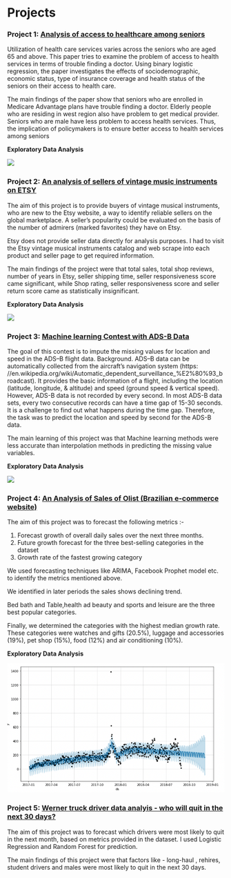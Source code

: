 # Projects


### Project 1:  [Analysis of access to healthcare among seniors](https://github.com/paulamiguha/pg_master/tree/main/Academic_Projects/Research%20Methods)

    
Utilization of health care services varies across the seniors who are aged 65 and above. This paper tries to examine the problem of access to health services in terms of trouble finding a doctor. Using binary logistic regression, the paper investigates the effects of sociodemographic, economic status, type of insurance coverage and health status of the seniors on their access to health care.

The main findings of the paper show that seniors who are enrolled in Medicare Advantage plans have trouble finding a doctor. Elderly people who are residing in west region also have problem to get medical provider. Seniors who are male have less problem to access health services. Thus, the implication of policymakers is to ensure better access to health services among seniors

**Exploratory Data Analysis**
  
![](https://github.com/paulamiguha/pg_master/blob/main/images/NHIS_EDA.png)

### Project 2: [An analysis of sellers of vintage music instruments on ETSY](https://github.com/paulamiguha/pg_master/tree/main/Academic_Projects/Tools%20for%20Data%20Analysis)  
 
    
The aim of this project is to provide buyers of vintage musical instruments, who are new to the Etsy website, a way to identify reliable sellers on the global marketplace. A seller’s popularity could be evaluated on the basis of the number of admirers (marked favorites) they have on Etsy. 
  
Etsy does not provide seller data directly for analysis purposes. I had to visit the Etsy vintage musical instruments catalog and web scrape into each product and seller page to get required information.

The main findings of the project were that total sales, total shop reviews, number of years in Etsy, seller shipping time, seller responsiveness score came significant, while Shop rating, seller responsiveness score and seller return score came as statistically insignificant. 
  
**Exploratory Data Analysis**
  
  ![](https://github.com/paulamiguha/pg_master/blob/main/images/Tools.png)
  
  

### Project 3: [Machine learning Contest with ADS-B Data](https://github.com/paulamiguha/pg_master/tree/main/Academic_Projects/MachineLearning)
  
  
The goal of this contest is to impute the missing values for location and speed in the ADS–B flight data.
Background. ADS–B data can be automatically collected from the aircraft’s navigation system (https: //en.wikipedia.org/wiki/Automatic_dependent_surveillance_%E2%80%93_broadcast). It provides the basic information of a flight, including the location (latitude, longitude, & altitude) and speed (ground speed & vertical speed). However, ADS-B data is not recorded by every second. In most ADS-B data sets, every two consecutive records can have a time gap of 15-30 seconds. It is a challenge to find out what happens during the time gap. Therefore, the task was to predict the location and speed by second for the ADS-B data.

The main learning of this project was that Machine learning methods were less accurate than interpolation methods in predicting the missing value variables.

**Exploratory Data Analysis**
  
  ![](https://github.com/paulamiguha/pg_master/blob/main/images/MLP_Imputation.png)
  

  
### Project 4: [An Analysis of Sales of Olist (Brazilian e-commerce website)](https://github.com/paulamiguha/pg_master/tree/main/Academic_Projects/BusinessForecasting/Olist%20Data%20Sales%20Analysis)
  
  
The aim of this project was to forecast the following metrics :-
1. Forecast growth of overall daily sales over the next three months.
2. Future growth  forecast for the three best-selling categories in the dataset 
3. Growth rate of the fastest growing category 

We used forecasting techniques like ARIMA, Facebook Prophet model etc. to identify the metrics mentioned above. 
  
We identified in later periods the sales shows declining trend.

Bed bath and Table,health ad beauty and sports and leisure are the three best popular categories.

Finally, we determined the categories with the highest median growth rate. These categories were watches and gifts (20.5%), luggage and accessories (19%), pet shop (15%), food (12%) and air conditioning (10%). 

**Exploratory Data Analysis**

![](https://github.com/paulamiguha/Paulami_portfolio/blob/main/images/OLIST.png)



### Project 5: [Werner truck driver data analyis - who will quit in the next 30 days?](https://github.com/paulamiguha/Paulami_portfolio/tree/main/Academic_Projects/BusinessForecasting/Werner%20Driver%20Data%20Analysis)
  
  
The aim of this project was to forecast which drivers were most likely to quit in the next month, based on metrics provided in the dataset. I used Logistic Regression and Random Forest for prediction. 


The main findings of this project were that factors like - long-haul  , rehires, student drivers and  males were most likely to quit in the next 30 days.








